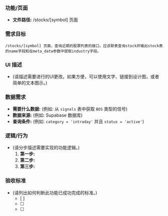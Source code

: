 ### 功能/页面

- **文件路径:**
  /stocks/[symbol] 页面

### 需求目标

    /stocks/[symbol] 页面，查询近期的股票列表的接口，应该联表查询stock并输出stock表的name字段和在meta_data参数中提取industry字段。

### UI 描述

- (请描述需要进行的UI更改。如果方便，可以使用文字、链接到设计图，或者简单的文本图示。)

### 数据需求

- **需要什么数据:** (例如: 从 `signals` 表中获取 `BOS` 类型的信号)
- **数据来源:** (例如: Supabase 数据库)
- **查询条件:** (例如: `category = 'intraday'` 并且 `status = 'active'`)

### 逻辑/行为

- (请分步描述需要实现的功能逻辑。)
  1.  **第一步:**
  2.  **第二步:**
  3.  **第三步:**

### 验收标准

- (请列出如何判断此功能已成功完成的标准。)
  - [ ]
  - [ ]
  - [ ]
